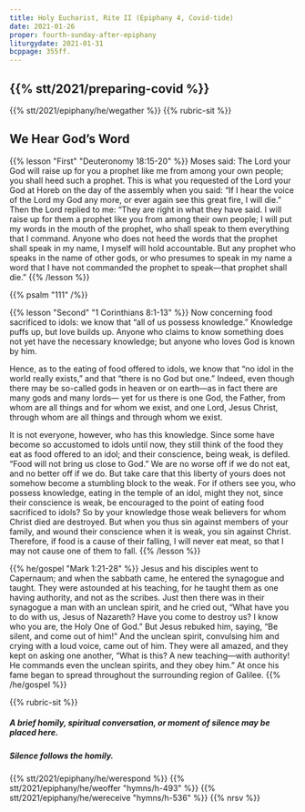 ```yaml
---
title: Holy Eucharist, Rite II (Epiphany 4, Covid-tide)
date: 2021-01-26
proper: fourth-sunday-after-epiphany
liturgydate: 2021-01-31
bcppage: 355ff.
---
```

{{% stt/2021/preparing-covid %}}
---
{{% stt/2021/epiphany/he/wegather %}}
{{% rubric-sit %}}
## We Hear God’s Word
{{% lesson "First" "Deuteronomy 18:15-20" %}}
Moses said: The Lord your God will raise up for you a prophet like me from among your own people; you shall heed such a prophet. This is what you requested of the Lord your God at Horeb on the day of the assembly when you said: “If I hear the voice of the Lord my God any more, or ever again see this great fire, I will die.” Then the Lord replied to me: “They are right in what they have said. I will raise up for them a prophet like you from among their own people; I will put my words in the mouth of the prophet, who shall speak to them everything that I command. Anyone who does not heed the words that the prophet shall speak in my name, I myself will hold accountable. But any prophet who speaks in the name of other gods, or who presumes to speak in my name a word that I have not commanded the prophet to speak—that prophet shall die.”
{{% /lesson %}}

{{% psalm "111" /%}}

{{% lesson "Second"  "1 Corinthians 8:1-13" %}}
Now concerning food sacrificed to idols: we know that “all of us possess knowledge.” Knowledge puffs up, but love builds up. Anyone who claims to know something does not yet have the necessary knowledge; but anyone who loves God is known by him.

Hence, as to the eating of food offered to idols, we know that “no idol in the world really exists,” and that “there is no God but one.” Indeed, even though there may be so-called gods in heaven or on earth—as in fact there are many gods and many lords— yet for us there is one God, the Father, from whom are all things and for whom we exist, and one Lord, Jesus Christ, through whom are all things and through whom we exist.

It is not everyone, however, who has this knowledge. Since some have become so accustomed to idols until now, they still think of the food they eat as food offered to an idol; and their conscience, being weak, is defiled. “Food will not bring us close to God.” We are no worse off if we do not eat, and no better off if we do. But take care that this liberty of yours does not somehow become a stumbling block to the weak. For if others see you, who possess knowledge, eating in the temple of an idol, might they not, since their conscience is weak, be encouraged to the point of eating food sacrificed to idols? So by your knowledge those weak believers for whom Christ died are destroyed. But when you thus sin against members of your family, and wound their conscience when it is weak, you sin against Christ. Therefore, if food is a cause of their falling, I will never eat meat, so that I may not cause one of them to fall.
{{% /lesson %}}

{{% he/gospel "Mark 1:21-28" %}}
Jesus and his disciples went to Capernaum; and when the sabbath came, he entered the synagogue and taught. They were astounded at his teaching, for he taught them as one having authority, and not as the scribes. Just then there was in their synagogue a man with an unclean spirit, and he cried out, “What have you to do with us, Jesus of Nazareth? Have you come to destroy us? I know who you are, the Holy One of God.” But Jesus rebuked him, saying, “Be silent, and come out of him!” And the unclean spirit, convulsing him and crying with a loud voice, came out of him. They were all amazed, and they kept on asking one another, “What is this? A new teaching—with authority! He commands even the unclean spirits, and they obey him.” At once his fame began to spread throughout the surrounding region of Galilee.
{{% /he/gospel %}}

{{% rubric-sit %}}
##### A brief homily, spiritual conversation, or moment of silence may be placed here.
##### Silence follows the homily.

{{% stt/2021/epiphany/he/werespond %}}
{{% stt/2021/epiphany/he/weoffer "hymns/h-493" %}}
{{% stt/2021/epiphany/he/wereceive "hymns/h-536" %}}
{{% nrsv %}}
